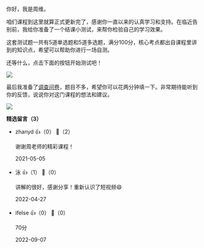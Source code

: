 你好，我是周维。

咱们课程到这里就算正式更新完了，感谢你一直以来的认真学习和支持。在临近告别前，我给你准备了一个结课小测试，来帮你检验自己的学习效果。

这套测试题一共有5道单选题和5道多选题，满分100分，核心考点都出自课程里讲到的知识点，希望可以帮助你进行一场自测。

还等什么，点击下面的按钮开始测试吧！

[![](https://static001.geekbang.org/resource/image/28/a4/28d1be62669b4f3cc01c36466bf811a4.png?wh=1142%2A201)](http://time.geekbang.org/quiz/intro?act_id=406&exam_id=1363)

最后我准备了[调查问卷](https://jinshuju.net/f/wP3YV2)，题目不多，希望你可以花两分钟填一下。非常期待能听到你的反馈，说说你对这门课程的想法和建议。

[![](https://static001.geekbang.org/resource/image/02/33/02b61d77d685a65321d40c1b30f1e133.jpg?wh=1142%2A801)](https://jinshuju.net/f/wP3YV2)
<div><strong>精选留言（3）</strong></div><ul>
<li><span>zhanyd</span> 👍（0） 💬（2）<p>谢谢周老师的精彩课程！</p>2021-05-05</li><br/><li><span>泳</span> 👍（1） 💬（0）<p>讲解的很好，感谢分享！重新认识了短视频😄</p>2022-04-27</li><br/><li><span>ifelse</span> 👍（0） 💬（0）<p>70分</p>2022-09-07</li><br/>
</ul>